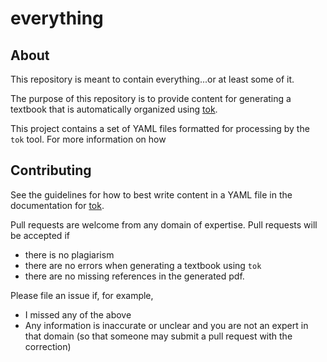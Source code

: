 # everything

## About

This repository is meant to contain everything...or at least some of it.

The purpose of this repository is to provide content for generating a
textbook that is automatically organized using
[tok](https://github.com/vgandari/tok).

This project contains a set of YAML files formatted for processing by
the `tok` tool.
For more information on how

## Contributing

See the guidelines for how to best write content in a YAML file in the
documentation for [tok](https://github.com/vgandari/tok).

Pull requests are welcome from any domain of expertise.
Pull requests will be accepted if

- there is no plagiarism
- there are no errors when generating a textbook using `tok`
- there are no missing references in the generated pdf.

Please file an issue if, for example,

- I missed any of the above
- Any information is inaccurate or unclear and you are not an expert in
  that domain (so that someone may submit a pull request with the
  correction)
